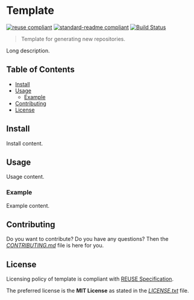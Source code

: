# Template

[![reuse compliant](https://reuse.software/badge/reuse-compliant.svg)](https://reuse.software)
[![standard-readme compliant](https://img.shields.io/badge/readme_style-standard-brightgreen.svg)](https://github.com/RichardLitt/standard-readme)
[![Build Status](https://travis-ci.com/dominiksalvet/template.svg?branch=master)](https://travis-ci.com/dominiksalvet/template)

> Template for generating new repositories.

Long description.

## Table of Contents

* [Install](#install)
* [Usage](#usage)
  * [Example](#example)
* [Contributing](#contributing)
* [License](#license)

## Install

Install content.

## Usage

Usage content.

### Example

Example content.

## Contributing

Do you want to contribute? Do you have any questions? Then the [*CONTRIBUTING.md*](CONTRIBUTING.md) file is here for you.

## License

Licensing policy of template is compliant with [REUSE Specification](https://reuse.software/spec/).

The preferred license is the **MIT License** as stated in the [*LICENSE.txt*](LICENSE.txt) file.
